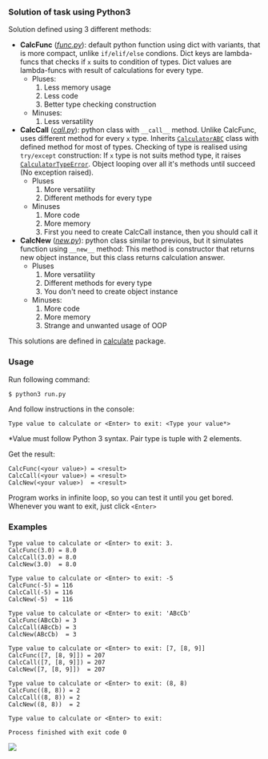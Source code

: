 ### Solution of task using Python3

Solution defined using 3 different methods:
 * **CalcFunc** ([_func.py_](https://github.com/no1sebomb/University-Labs/blob/master/semester3-oop/module1/2/calculate/func.py)):
 default python function using dict with variants,
 that is more compact, unlike `if/elif/else` condions.
 Dict keys are lambda-funcs that checks if `x` suits to condition of types.
 Dict values are lambda-funcs with result of calculations for every type.
    * Pluses:
        1. Less memory usage
        2. Less code
        3. Better type checking construction
    * Minuses:
        1. Less versatility
 * **CalcCall** ([_call.py_](https://github.com/no1sebomb/University-Labs/blob/master/semester3-oop/module1/2/calculate/call.py)):
 python class with `__call__` method.
 Unlike CalcFunc, uses different method for every `x` type.
 Inherits [`CalculatorABC`](https://github.com/no1sebomb/University-Labs/blob/b8b49caac44ce8b8fd3c157c48aa882531dff364/semester3-oop/module1/2/calculate/basecalc.py#L28) class with defined method for most of types.
 Checking of type is realised using `try/except` construction:
 If `x` type is not suits method type, it raises [`CalculatorTypeError`](https://github.com/no1sebomb/University-Labs/blob/b8b49caac44ce8b8fd3c157c48aa882531dff364/semester3-oop/module1/2/calculate/basecalc.py#L10).
 Object looping over all it's methods until succeed (No exception raised).
    * Pluses
        1. More versatility
        2. Different methods for every type
    * Minuses
        1. More code
        2. More memory
        3. First you need to create CalcCall instance, then you should call it
 * **CalcNew** ([_new.py_](https://github.com/no1sebomb/University-Labs/blob/master/semester3-oop/module1/2/calculate/new.py)):
 python class similar to previous, but it simulates function using `__new__` method:
 This method is constructor that returns new object instance, but this class returns calculation answer.
    * Pluses
        1. More versatility
        2. Different methods for every type
        3. You don't need to create object instance
    * Minuses:
        1. More code
        2. More memory
        3. Strange and unwanted usage of OOP
        
This solutions are defined in [calculate](https://github.com/no1sebomb/University-Labs/tree/master/semester3-oop/module1/2/calculate) package.

### Usage

Run following command:

`$ python3 run.py`

And follow instructions in the console:

`Type value to calculate or <Enter> to exit: <Type your value*>`

*Value must follow Python 3 syntax.
Pair type is tuple with 2 elements.

Get the result:

```
CalcFunc(<your value>) = <result>
CalcCall(<your value>) = <result>
CalcNew(<your value>)  = <result>
```

Program works in infinite loop, so you can test it until you get bored.
Whenever you want to exit, just click `<Enter>`

### Examples

```
Type value to calculate or <Enter> to exit: 3.
CalcFunc(3.0) = 8.0
CalcCall(3.0) = 8.0
CalcNew(3.0)  = 8.0

Type value to calculate or <Enter> to exit: -5
CalcFunc(-5) = 116
CalcCall(-5) = 116
CalcNew(-5)  = 116

Type value to calculate or <Enter> to exit: 'ABcCb'
CalcFunc(ABcCb) = 3
CalcCall(ABcCb) = 3
CalcNew(ABcCb)  = 3

Type value to calculate or <Enter> to exit: [7, [8, 9]]
CalcFunc([7, [8, 9]]) = 207
CalcCall([7, [8, 9]]) = 207
CalcNew([7, [8, 9]])  = 207

Type value to calculate or <Enter> to exit: (8, 8)
CalcFunc((8, 8)) = 2
CalcCall((8, 8)) = 2
CalcNew((8, 8))  = 2

Type value to calculate or <Enter> to exit: 

Process finished with exit code 0

```

<img src="https://media1.tenor.com/images/2f5c3a840c4ce399bd93f3990c203b6b/tenor.gif"/>
